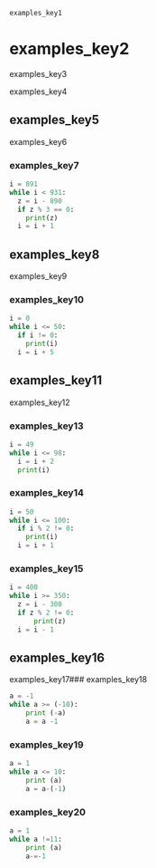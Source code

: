 ```ngMeta
examples_key1
```
# examples_key2
examples_key3

examples_key4

## examples_key5
examples_key6

### examples_key7
```python
i = 891
while i < 931:
  z = i - 890
  if z % 3 == 0:
    print(z)
  i = i + 1
```
## examples_key8
examples_key9

### examples_key10
```python
i = 0
while i <= 50:
  if i != 0:
    print(i)
  i = i + 5
```
## examples_key11
examples_key12

### examples_key13
```python
i = 49
while i <= 98:
  i = i + 2
  print(i)
```
### examples_key14
```python
i = 50
while i <= 100:
  if i % 2 != 0:
    print(i)
  i = i + 1
```
### examples_key15
```python
i = 400
while i >= 350:
  z = i - 300
  if z % 2 != 0:
      print(z)
  i = i - 1
```
## examples_key16
examples_key17### examples_key18
```python
a = -1
while a >= (-10):
    print (-a)
    a = a -1
```
### examples_key19
```python
a = 1 
while a <= 10:
    print (a)
    a = a-(-1)
```
### examples_key20
```python
a = 1
while a !=11:
    print (a)
    a-=-1
```
